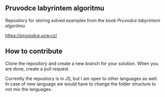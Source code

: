 ## Pruvodce labyrintem algoritmu
Repository for storing solved examples from the book _Pruvodce labyrintem algoritmu_

https://pruvodce.ucw.cz/

## How to contribute
Clone the repository and create a new branch for your solution. When you are done, create a pull request.

Currently the repository is in JS, but I am open to other languages as well. In case of new language we would have to change the folder structure to not mix the languages.